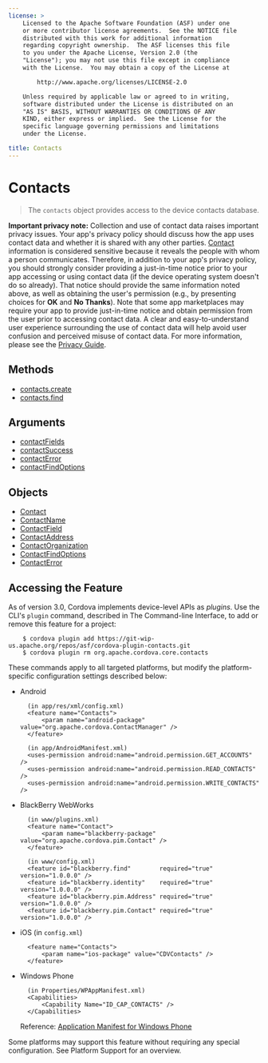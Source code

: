 ```yaml
---
license: >
    Licensed to the Apache Software Foundation (ASF) under one
    or more contributor license agreements.  See the NOTICE file
    distributed with this work for additional information
    regarding copyright ownership.  The ASF licenses this file
    to you under the Apache License, Version 2.0 (the
    "License"); you may not use this file except in compliance
    with the License.  You may obtain a copy of the License at

        http://www.apache.org/licenses/LICENSE-2.0

    Unless required by applicable law or agreed to in writing,
    software distributed under the License is distributed on an
    "AS IS" BASIS, WITHOUT WARRANTIES OR CONDITIONS OF ANY
    KIND, either express or implied.  See the License for the
    specific language governing permissions and limitations
    under the License.

title: Contacts
---
```


Contacts
========

> The `contacts` object provides access to the device contacts database.

__Important privacy note:__ Collection and use of contact data raises
important privacy issues.  Your app's privacy policy should discuss
how the app uses contact data and whether it is shared with any other
parties.  [Contact](Contact/contact.html) information is considered sensitive because it
reveals the people with whom a person communicates.  Therefore, in
addition to your app's privacy policy, you should strongly consider
providing a just-in-time notice prior to your app accessing or using
contact data (if the device operating system doesn't do so
already). That notice should provide the same information noted above,
as well as obtaining the user's permission (e.g., by presenting
choices for __OK__ and __No Thanks__).  Note that some app
marketplaces may require your app to provide just-in-time notice and
obtain permission from the user prior to accessing contact data.  A
clear and easy-to-understand user experience surrounding the use of
contact data will help avoid user confusion and perceived misuse of
contact data.  For more information, please see the [Privacy Guide](../../guide/appdev/privacy/index.html).

Methods
-------

- [contacts.create](contacts.create.html)
- [contacts.find](contacts.find.html)

Arguments
---------

- [contactFields](parameters/contactFields.html)
- [contactSuccess](parameters/contactSuccess.html)
- [contactError](parameters/contactError.html)
- [contactFindOptions](parameters/contactFindOptions.html)

Objects
-------

- [Contact](Contact/contact.html)
- [ContactName](ContactName/contactname.html)
- [ContactField](ContactField/contactfield.html)
- [ContactAddress](ContactAddress/contactaddress.html)
- [ContactOrganization](ContactOrganization/contactorganization.html)
- [ContactFindOptions](ContactFindOptions/contactfindoptions.html)
- [ContactError](ContactError/contactError.html)

## Accessing the Feature

As of version 3.0, Cordova implements device-level APIs as _plugins_.
Use the CLI's `plugin` command, described in The Command-line
Interface, to add or remove this feature for a project:

        $ cordova plugin add https://git-wip-us.apache.org/repos/asf/cordova-plugin-contacts.git
        $ cordova plugin rm org.apache.cordova.core.contacts

These commands apply to all targeted platforms, but modify the
platform-specific configuration settings described below:

* Android

        (in app/res/xml/config.xml)
        <feature name="Contacts">
            <param name="android-package" value="org.apache.cordova.ContactManager" />
        </feature>

        (in app/AndroidManifest.xml)
        <uses-permission android:name="android.permission.GET_ACCOUNTS" />
        <uses-permission android:name="android.permission.READ_CONTACTS" />
        <uses-permission android:name="android.permission.WRITE_CONTACTS" />

* BlackBerry WebWorks

        (in www/plugins.xml)
        <feature name="Contact">
            <param name="blackberry-package" value="org.apache.cordova.pim.Contact" />
        </feature>

        (in www/config.xml)
        <feature id="blackberry.find"        required="true" version="1.0.0.0" />
        <feature id="blackberry.identity"    required="true" version="1.0.0.0" />
        <feature id="blackberry.pim.Address" required="true" version="1.0.0.0" />
        <feature id="blackberry.pim.Contact" required="true" version="1.0.0.0" />

* iOS (in `config.xml`)

        <feature name="Contacts">
            <param name="ios-package" value="CDVContacts" />
        </feature>

* Windows Phone

        (in Properties/WPAppManifest.xml)
        <Capabilities>
            <Capability Name="ID_CAP_CONTACTS" />
        </Capabilities>

  Reference: [Application Manifest for Windows Phone](http://msdn.microsoft.com/en-us/library/ff769509%28v=vs.92%29.aspx)

Some platforms may support this feature without requiring any special
configuration.  See Platform Support for an overview.

